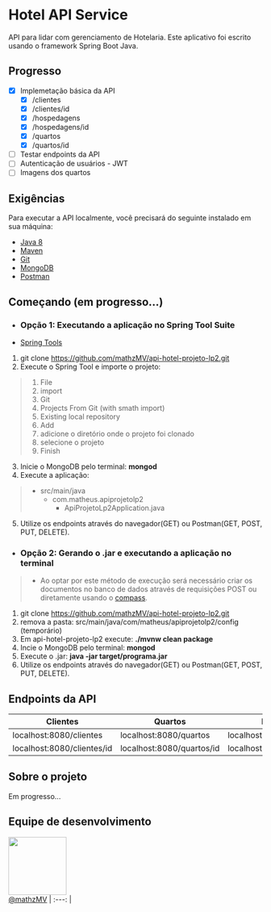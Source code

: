 # Hotel API Service

API para lidar com gerenciamento de Hotelaria. Este aplicativo foi escrito usando o framework Spring Boot Java.

## Progresso

- [x] Implemetação básica da API
  - [x] /clientes
  - [x] /clientes/id
  - [x] /hospedagens
  - [x] /hospedagens/id
  - [x] /quartos
  - [x] /quartos/id
- [ ] Testar endpoints da API
- [ ] Autenticação de usuários - JWT
- [ ] Imagens dos quartos

## Exigências

Para executar a API localmente, você precisará do seguinte instalado em sua máquina:

- [Java 8](https://www.oracle.com/technetwork/java/javase/downloads/jdk8-downloads-2133151.html)
- [Maven](https://maven.apache.org/download.cgi)
- [Git](https://git-scm.com/downloads)
- [MongoDB](https://www.mongodb.com/)
- [Postman](https://www.getpostman.com/)

## Começando (em progresso...)

- ### Opção 1: **Executando a aplicação no Spring Tool Suite**

- [Spring Tools](https://spring.io/tools)

1. git clone https://github.com/mathzMV/api-hotel-projeto-lp2.git
2. Execute o Spring Tool e importe o projeto:

> 1. File
> 2. import
> 3. Git
> 4. Projects From Git (with smath import)
> 5. Existing local repository
> 6. Add
> 7. adicione o diretório onde o projeto foi clonado
> 8. selecione o projeto
> 9. Finish

3. Inicie o MongoDB pelo terminal: **mongod**
4. Execute a aplicação:

> - src/main/java
>   - com.matheus.apiprojetolp2
>     - ApiProjetoLp2Application.java

5. Utilize os endpoints através do navegador(GET) ou Postman(GET, POST, PUT, DELETE).

- ### Opção 2: **Gerando o .jar e executando a aplicação no terminal**

> - Ao optar por este método de execução será necessário criar os documentos no banco de dados através de requisições POST ou     diretamente usando o [compass](https://www.mongodb.com/products/compass).

1. git clone https://github.com/mathzMV/api-hotel-projeto-lp2.git
2. remova a pasta: src/main/java/com/matheus/apiprojetolp2/config (temporário)
3. Em api-hotel-projeto-lp2 execute: **./mvnw clean package**
4. Incie o MongoDB pelo terminal: **mongod**
5. Execute o .jar: **java -jar target/programa.jar**
6. Utilize os endpoints através do navegador(GET) ou Postman(GET, POST, PUT, DELETE).

## Endpoints da API

| Clientes                   |  Quartos                    | Hospedagens                   |
|----------------------------|-----------------------------|-------------------------------|
| localhost:8080/clientes    |  localhost:8080/quartos     | localhost:8080/hospedagens    |
| localhost:8080/clientes/id |  localhost:8080/quartos/id  | localhost:8080/hospedagens/id |

## Sobre o projeto

Em progresso...

## Equipe de desenvolvimento

[<img src="https://avatars0.githubusercontent.com/u/51245188?s=460&v=4" width="115"><br><smal>@mathzMV</smal>](https://github.com/mathzMV) 
| :---: |
